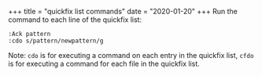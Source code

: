 +++
title = "quickfix list commands"
date = "2020-01-20"
+++
Run the command to each line of the quickfix list:

```vim
:Ack pattern
:cdo s/pattern/newpattern/g
```

Note: `cdo` is for executing a command on each entry in the quickfix list, `cfdo` is for executing a command for each file in the quickfix list.
